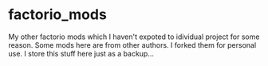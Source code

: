 # factorio_mods

My other factorio mods which I haven't expoted to idividual project for some reason. Some mods here are from other authors. I forked them for personal use.
I store this stuff here just as a backup...
